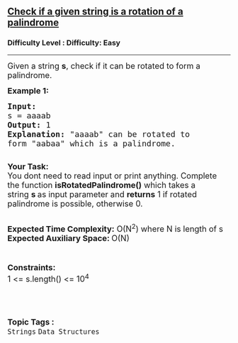 <h2><a href="https://www.geeksforgeeks.org/problems/check-if-a-given-string-is-a-rotation-of-a-palindrome0317/1?itm_source=geeksforgeeks&itm_medium=article&itm_campaign=practice_card">Check if a given string is a rotation of a palindrome</a></h2><h3>Difficulty Level : Difficulty: Easy</h3><hr><div class="problems_problem_content__Xm_eO"><p><span style="font-size:18px">Given a string <strong>s</strong>, check if it can be rotated to form a palindrome.</span></p>

<p><strong><span style="font-size:18px">Example 1:</span></strong></p>

<pre><span style="font-size:18px"><strong>Input:</strong>
s = aaaab
<strong>Output:</strong> 1 
<strong>Explanation: </strong>"aaaab" can be rotated to
form "aabaa" which is a palindrome.</span></pre>

<p><br>
<span style="font-size:18px"><strong>Your Task: &nbsp;</strong><br>
You dont need to read input or print anything. Complete the function <strong>isRotatedPalindrome()</strong> which takes a string&nbsp;<strong>s&nbsp;</strong>as input parameter and <strong>returns</strong> 1 if rotated palindrome is possible, otherwise 0.</span></p>

<p><br>
<span style="font-size:18px"><strong>Expected Time Complexity:</strong> O(N<sup>2</sup>) where N is length of s<br>
<strong>Expected Auxiliary Space: </strong>O(N)</span></p>

<p>&nbsp;</p>

<p><strong><span style="font-size:18px">Constraints:</span></strong><br>
<span style="font-size:18px">1 &lt;= s.length() &lt;= 10<sup>4</sup></span></p>

<p>&nbsp;</p>
</div><br><p><span style=font-size:18px><strong>Topic Tags : </strong><br><code>Strings</code>&nbsp;<code>Data Structures</code>&nbsp;